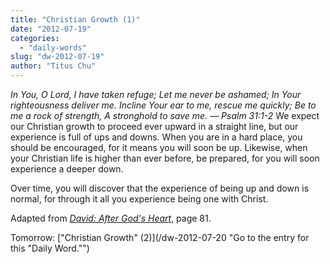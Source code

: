 ```yaml
---
title: "Christian Growth (1)"
date: "2012-07-19"
categories: 
  - "daily-words"
slug: "dw-2012-07-19"
author: "Titus Chu"
---
```


_In You, O Lord, I have taken refuge; Let me never be ashamed; In Your righteousness deliver me. Incline Your ear to me, rescue me quickly; Be to me a rock of strength, A stronghold to save me. — Psalm 31:1-2_ We expect our Christian growth to proceed ever upward in a straight line, but our experience is full of ups and downs. When you are in a hard place, you should be encouraged, for it means you will soon be up. Likewise, when your Christian life is higher than ever before, be prepared, for you will soon experience a deeper down.

Over time, you will discover that the experience of being up and down is normal, for through it all you experience being one with Christ.

Adapted from _[David: After God's Heart](/book-david "Go to the listing for this book.")_, page 81.

Tomorrow: ["Christian Growth" (2)](/dw-2012-07-20 "Go to the entry for this "Daily Word."")

